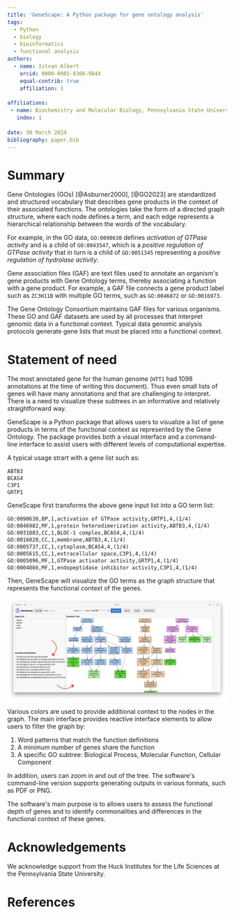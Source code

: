 ```yaml
---
title: 'GeneScape: A Python package for gene ontology analysis'
tags:
  - Python
  - biology
  - bioinformatics
  - functional analysis
authors:
  - name: Istvan Albert
    orcid: 0000-0001-8366-984X
    equal-contrib: true
    affiliation: 1 

affiliations:
 - name: Biochemistry and Molecular Biology, Pennsylvania State University, USA
   index: 1

date: 30 March 2024
bibliography: paper.bib
---
```


# Summary

Gene Ontologies (GOs)  [@Asburner2000], [@GO2023] are standardized and structured vocabulary that describes gene products in the context of their associated functions. The ontologies take the form of a directed graph structure, where each node defines a term, and each edge represents a hierarchical relationship between the words of the vocabulary.

For example, in the GO data, `GO:0090630` defines *activation of GTPase activity* and is a child of `GO:0043547`, which is a *positive regulation of GTPase activity* that in turn is a child of `GO:0051345` representing a *positive regulation of hydrolase activity*. 

Gene association files (GAF) are text files used to annotate an organism's gene products with Gene Ontology terms, thereby associating a function with a gene product. For example, a GAF file connects a gene product label such as `ZC3H11B` with multiple GO terms, such as `GO:0046872` or `GO:0016973`. 

The Gene Ontology Consortium maintains GAF files for various organisms. These GO and GAF datasets are used by all processes that interpret genomic data in a functional context.  Typical data genomic analysis protocols generate gene lists that must be placed into a functional context.

# Statement of need

The most annotated gene for the human genome (`HTT1` had 1098 annotations at the time of writing this document). Thus even small lists of genes will have many annotations and that are challenging to interpret. There is a need to visualize these subtrees in an informative and relatively straightforward way.

GeneScape is a Python package that allows users to visualize a list of gene products in terms of the functional context as represented by the Gene Ontology. The package provides both a visual interface and a command-line interface to assist users with different levels of computational expertise. 

A typical usage strart with a gene list such as: 

```
ABTB3 
BCAS4
C3P1
GRTP1
```

GeneScape first transforms the above gene input list into a GO term list:

```
GO:0090630,BP,1,activation of GTPase activity,GRTP1,4,(1/4)
GO:0046982,MF,1,protein heterodimerization activity,ABTB3,4,(1/4)
GO:0031083,CC,1,BLOC-1 complex,BCAS4,4,(1/4)
GO:0016020,CC,1,membrane,ABTB3,4,(1/4)
GO:0005737,CC,1,cytoplasm,BCAS4,4,(1/4)
GO:0005615,CC,1,extracellular space,C3P1,4,(1/4)
GO:0005096,MF,1,GTPase activator activity,GRTP1,4,(1/4)
GO:0004866,MF,1,endopeptidase inhibitor activity,C3P1,4,(1/4)
```

Then, GeneScape will visualize the GO terms as the graph structure that represents the functional context of the genes. 

![GeneScape interface \label{fig:interface}](images/interface-tree.png)

Various colors are used to provide additional context to the nodes in the graph. The main interface provides reactive interface elements to allow users to filter the graph by:

1. Word patterns that match the function definitions
2. A minimum number of genes share the function 
3. A specific GO subtree: Biological Process, Molecular Function, Cellular Component

In addition, users can zoom in and out of the tree. The software's command-line version supports generating outputs in various formats, such as PDF or PNG.

The software's main purpose is to allows users to assess the functional depth of genes and to identify commonalities and differences in the functional context of these genes.

# Acknowledgements

We acknowledge support from the Huck Institutes for the Life Sciences at the Pennsylvania State University.

# References
